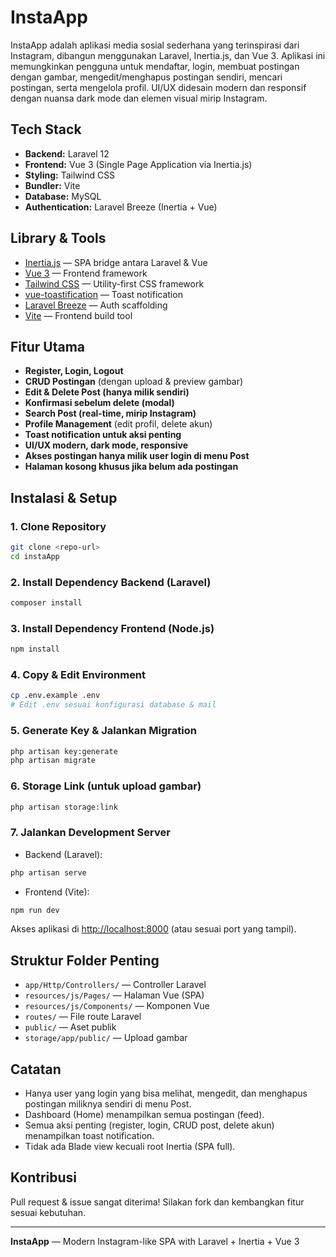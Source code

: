 # InstaApp

InstaApp adalah aplikasi media sosial sederhana yang terinspirasi dari Instagram, dibangun menggunakan Laravel, Inertia.js, dan Vue 3. Aplikasi ini memungkinkan pengguna untuk mendaftar, login, membuat postingan dengan gambar, mengedit/menghapus postingan sendiri, mencari postingan, serta mengelola profil. UI/UX didesain modern dan responsif dengan nuansa dark mode dan elemen visual mirip Instagram.

## Tech Stack

-   **Backend:** Laravel 12
-   **Frontend:** Vue 3 (Single Page Application via Inertia.js)
-   **Styling:** Tailwind CSS
-   **Bundler:** Vite
-   **Database:** MySQL
-   **Authentication:** Laravel Breeze (Inertia + Vue)

## Library & Tools

-   [Inertia.js](https://inertiajs.com/) — SPA bridge antara Laravel & Vue
-   [Vue 3](https://vuejs.org/) — Frontend framework
-   [Tailwind CSS](https://tailwindcss.com/) — Utility-first CSS framework
-   [vue-toastification](https://github.com/Maronato/vue-toastification) — Toast notification
-   [Laravel Breeze](https://laravel.com/docs/10.x/starter-kits#breeze-and-inertia) — Auth scaffolding
-   [Vite](https://vitejs.dev/) — Frontend build tool

## Fitur Utama

-   **Register, Login, Logout**
-   **CRUD Postingan** (dengan upload & preview gambar)
-   **Edit & Delete Post (hanya milik sendiri)**
-   **Konfirmasi sebelum delete (modal)**
-   **Search Post (real-time, mirip Instagram)**
-   **Profile Management** (edit profil, delete akun)
-   **Toast notification untuk aksi penting**
-   **UI/UX modern, dark mode, responsive**
-   **Akses postingan hanya milik user login di menu Post**
-   **Halaman kosong khusus jika belum ada postingan**

## Instalasi & Setup

### 1. Clone Repository

```bash
git clone <repo-url>
cd instaApp
```

### 2. Install Dependency Backend (Laravel)

```bash
composer install
```

### 3. Install Dependency Frontend (Node.js)

```bash
npm install
```

### 4. Copy & Edit Environment

```bash
cp .env.example .env
# Edit .env sesuai konfigurasi database & mail
```

### 5. Generate Key & Jalankan Migration

```bash
php artisan key:generate
php artisan migrate
```

### 6. Storage Link (untuk upload gambar)

```bash
php artisan storage:link
```

### 7. Jalankan Development Server

-   Backend (Laravel):

```bash
php artisan serve
```

-   Frontend (Vite):

```bash
npm run dev
```

Akses aplikasi di [http://localhost:8000](http://localhost:8000) (atau sesuai port yang tampil).

## Struktur Folder Penting

-   `app/Http/Controllers/` — Controller Laravel
-   `resources/js/Pages/` — Halaman Vue (SPA)
-   `resources/js/Components/` — Komponen Vue
-   `routes/` — File route Laravel
-   `public/` — Aset publik
-   `storage/app/public/` — Upload gambar

## Catatan

-   Hanya user yang login yang bisa melihat, mengedit, dan menghapus postingan miliknya sendiri di menu Post.
-   Dashboard (Home) menampilkan semua postingan (feed).
-   Semua aksi penting (register, login, CRUD post, delete akun) menampilkan toast notification.
-   Tidak ada Blade view kecuali root Inertia (SPA full).

## Kontribusi

Pull request & issue sangat diterima! Silakan fork dan kembangkan fitur sesuai kebutuhan.

---

**InstaApp** — Modern Instagram-like SPA with Laravel + Inertia + Vue 3
